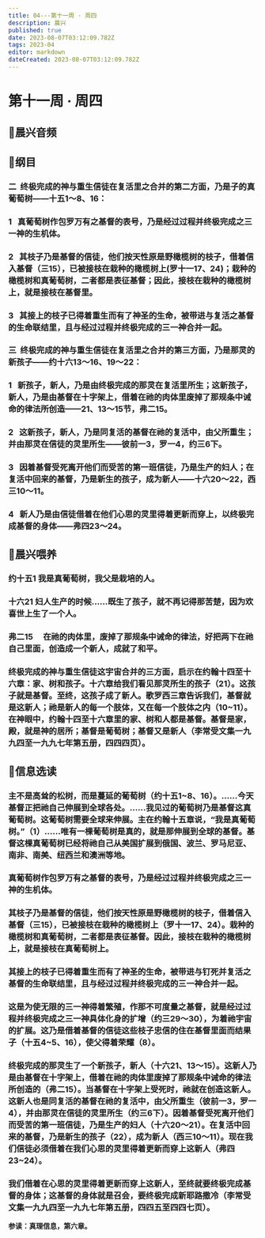 ```yaml
---
title: 04---第十一周 · 周四
description: 晨兴
published: true
date: 2023-08-07T03:12:09.782Z
tags: 2023-04
editor: markdown
dateCreated: 2023-08-07T03:12:09.782Z
---
```


# 第十一周 · 周四
## 🎵晨兴音频

## 📖纲目

### 二  终极完成的神与重生信徒在复活里之合并的第二方面，乃是子的真葡萄树——十五1～8、16：

### 1   真葡萄树作包罗万有之基督的表号，乃是经过过程并终极完成之三一神的生机体。

### 2   其枝子乃是基督的信徒，他们按天性原是野橄榄树的枝子，借着信入基督（三15），已被接枝在栽种的橄榄树上(罗十一17、24)；栽种的橄榄树和真葡萄树，二者都是表征基督；因此，接枝在栽种的橄榄树上，就是接枝在基督里。

### 3   其接上的枝子已得着重生而有了神圣的生命，被带进与复活之基督的生命联结里，且与经过过程并终极完成的三一神合并一起。

### 三  终极完成的神与重生信徒在复活里之合并的第三方面，乃是那灵的新孩子——约十六13～16、19～22：

### 1   新孩子，新人，乃是由终极完成的那灵在复活里所生；这新孩子，新人，乃是由基督在十字架上，借着在祂的肉体里废掉了那规条中诫命的律法所创造——21、13～15节，弗二15。

### 2   这新孩子，新人，乃是同复活的基督在祂的复活中，由父所重生；并由那灵在信徒的灵里所生——彼前一3，罗一4，约三6下。

### 3   因着基督受死离开他们而受苦的第一班信徒，乃是生产的妇人；在复活中回来的基督，乃是新生的孩子，成为新人——十六20～22，西三10～11。

### 4   新人乃是由信徒借着在他们心思的灵里得着更新而穿上，以终极完成基督的身体——弗四23～24。

## 📖晨兴喂养

### **约十五1	我是真葡萄树，我父是栽培的人。**

### **十六21	妇人生产的时候……既生了孩子，就不再记得那苦楚，因为欢喜世上生了一个人。**

### **弗二15　	在祂的肉体里，废掉了那规条中诫命的律法，好把两下在祂自己里面，创造成一个新人，成就了和平。**

### 终极完成的神与重生信徒这宇宙合并的三方面，启示在约翰十四至十六章：家、树和孩子。十六章给我们看见那灵所生的孩子（21）。这孩子就是基督。至终，这孩子成了新人。歌罗西三章告诉我们，基督就是这新人；祂是新人的每一个肢体，又在每一个肢体之内（10~11）。在神眼中，约翰十四至十六章里的家、树和人都是基督。基督是家，殿，就是神的居所；基督是葡萄树；基督又是新人（李常受文集一九九四至一九九七年第五册，四四四页）。

## 📖信息选读

### 主不是高耸的松树，而是蔓延的葡萄树（约十五1~8、16）。……今天基督正把祂自己伸展到全球各处。……我见过的葡萄树乃是基督这真葡萄树。这葡萄树需要全球来伸展。主在约翰十五章说，“我是真葡萄树。”（1）……唯有一棵葡萄树是真的，就是那伸展到全球的基督。基督这棵真葡萄树已经将祂自己从美国扩展到俄国、波兰、罗马尼亚、南非、南美、纽西兰和澳洲等地。

### 真葡萄树作包罗万有之基督的表号，乃是经过过程并终极完成之三一神的生机体。

### 其枝子乃是基督的信徒，他们按天性原是野橄榄树的枝子，借着信入基督（三15），已被接枝在栽种的橄榄树上（罗十一17、24）。栽种的橄榄树和真葡萄树，二者都是表征基督。因此，接枝在栽种的橄榄树上，就是接枝在真葡萄树上。

### 其接上的枝子已得着重生而有了神圣的生命，被带进与钉死并复活之基督的生命联结里，且与经过过程并终极完成的三一神合并一起。

### 这是为使无限的三一神得着繁殖，作那不可度量之基督，就是经过过程并终极完成之三一神具体化身的扩增（约三29～30），为着祂宇宙的扩展。这乃是借着基督的信徒这些枝子忠信的住在基督里面而结果子（十五4~5、16），使父得着荣耀（8）。

### 终极完成的那灵生了一个新孩子，新人（十六21、13～15）。这新人乃是由基督在十字架上，借着在祂的肉体里废掉了那规条中诫命的律法所创造的（弗二15）。当基督在十字架上受死时，祂就在创造这新人。这新人也是同复活的基督在祂的复活中，由父所重生（彼前一3，罗一4），并由那灵在信徒的灵里所生（约三6下）。因着基督受死离开他们而受苦的第一班信徒，乃是生产的妇人（十六20～21）。在复活中回来的基督，乃是新生的孩子（22），成为新人（西三10～11）。现在我们信徒必须借着在我们心思的灵里得着更新而穿上这新人（弗四23~24）。

### 我们借着在心思的灵里得着更新而穿上这新人，至终就要终极完成基督的身体；这基督的身体就是召会，要终极完成新耶路撒冷（李常受文集一九九四至一九九七年第五册，四四五至四四七页）。

**参读：真理信息，第六章。**
<!-- Google tag (gtag.js) -->
<script async src="https://www.googletagmanager.com/gtag/js?id=G-1P8709Z16T"></script>
<script>
  window.dataLayer = window.dataLayer || [];
  function gtag(){dataLayer.push(arguments);}
  gtag('js', new Date());

  gtag('config', 'G-1P8709Z16T');
</script>
